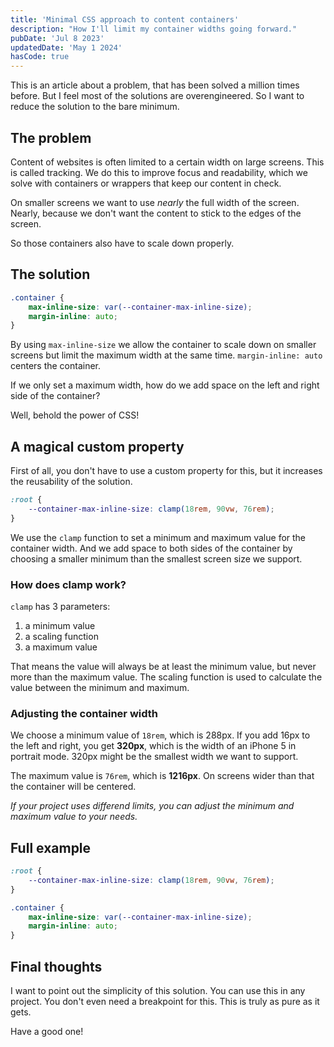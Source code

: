```yaml
---
title: 'Minimal CSS approach to content containers'
description: "How I'll limit my container widths going forward."
pubDate: 'Jul 8 2023'
updatedDate: 'May 1 2024'
hasCode: true
---
```


This is an article about a problem, that has been solved a million times before.
But I feel most of the solutions are overengineered.
So I want to reduce the solution to the bare minimum.

## The problem

Content of websites is often limited to a certain width on large screens. This is called tracking.
We do this to improve focus and readability, which we solve with containers or wrappers that keep our content in check.

On smaller screens we want to use _nearly_ the full width of the screen.
Nearly, because we don't want the content to stick to the edges of the screen.

So those containers also have to scale down properly.

## The solution

```css
.container {
	max-inline-size: var(--container-max-inline-size);
	margin-inline: auto;
}
```

By using `max-inline-size` we allow the container to scale down on smaller screens but limit the maximum width at the same time. `margin-inline: auto` centers the container.

If we only set a maximum width, how do we add space on the left and right side of the container?

Well, behold the power of CSS!

## A magical custom property

First of all, you don't have to use a custom property for this, but it increases the reusability of the solution.

```css
:root {
	--container-max-inline-size: clamp(18rem, 90vw, 76rem);
}
```

We use the `clamp` function to set a minimum and maximum value for the container width.
And we add space to both sides of the container by choosing a smaller minimum than the smallest screen size we support.

### How does clamp work?

`clamp` has 3 parameters:

1. a minimum value
1. a scaling function
1. a maximum value

That means the value will always be at least the minimum value, but never more than the maximum value.
The scaling function is used to calculate the value between the minimum and maximum.

### Adjusting the container width

We choose a minimum value of `18rem`, which is 288px. If you add 16px to the left and right, you get **320px**, which is the width of an iPhone 5 in portrait mode. 320px might be the smallest width we want to support.

The maximum value is `76rem`, which is **1216px**. On screens wider than that the container will be centered.

_If your project uses differend limits, you can adjust the minimum and maximum value to your needs._

## Full example

```css
:root {
	--container-max-inline-size: clamp(18rem, 90vw, 76rem);
}

.container {
	max-inline-size: var(--container-max-inline-size);
	margin-inline: auto;
}
```

## Final thoughts

I want to point out the simplicity of this solution.
You can use this in any project.
You don't even need a breakpoint for this.
This is truly as pure as it gets.

Have a good one!
